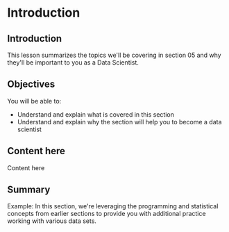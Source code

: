
# Introduction

## Introduction
This lesson summarizes the topics we'll be covering in section 05 and why they'll be important to you as a Data Scientist.

## Objectives
You will be able to:
* Understand and explain what is covered in this section
* Understand and explain why the section will help you to become a data scientist

## Content here
Content here

## Summary

Example: In this section, we're leveraging the programming and statistical concepts from earlier sections to provide you with additional practice working with various data sets.
